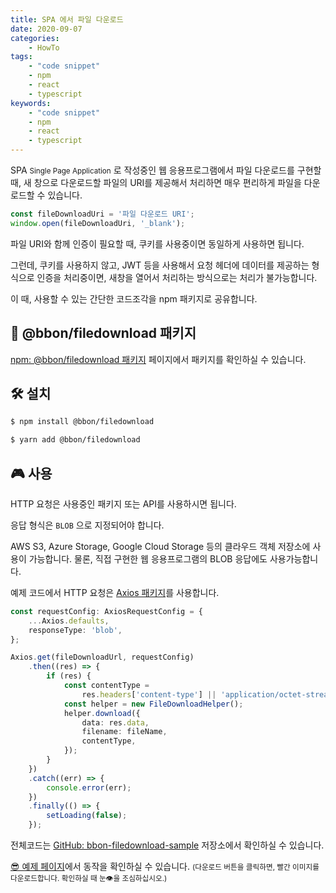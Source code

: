 ```yaml
---
title: SPA 에서 파일 다운로드
date: 2020-09-07
categories:
    - HowTo
tags:
    - "code snippet"
    - npm
    - react
    - typescript
keywords:
    - "code snippet"
    - npm
    - react
    - typescript
---
```


SPA <small>Single Page Application</small> 로 작성중인 웹 응용프로그램에서 파일 다운로드를 구현할 때, 새 창으로 다운로드할 파일의 URI를 제공해서 처리하면 매우 편리하게 파일을 다운로드할 수 있습니다.

```javascript
const fileDownloadUri = '파일 다운로드 URI';
window.open(fileDownloadUri, '_blank');
```

파일 URI와 함께 인증이 필요할 때, 쿠키를 사용중이면 동일하게 사용하면 됩니다.

그런데, 쿠키를 사용하지 않고, JWT 등을 사용해서 요청 헤더에 데이터를 제공하는 형식으로 인증을 처리중이면, 새창을 열어서 처리하는 방식으로는 처리가 불가능합니다.

이 때, 사용할 수 있는 간단한 코드조각을 npm 패키지로 공유합니다.

## 📢 @bbon/filedownload 패키지

[npm: @bbon/filedownload 패키지](https://www.npmjs.com/package/@bbon/filedownload) 페이지에서 패키지를 확인하실 수 있습니다.


## 🛠 설치

```bash
$ npm install @bbon/filedownload
```

```bash
$ yarn add @bbon/filedownload
```

## 🎮 사용

HTTP 요청은 사용중인 패키지 또는 API를 사용하시면 됩니다.

응답 형식은 `BLOB` 으로 지정되어야 합니다.

AWS S3, Azure Storage, Google Cloud Storage 등의 클라우드 객체 저장소에 사용이 가능합니다.
물론, 직접 구현한 웹 응용프로그램의 BLOB 응답에도 사용가능합니다.

예제 코드에서 HTTP 요청은 [Axios 패키지](https://www.npmjs.com/package/axios)를 사용합니다.

```typescript
const requestConfig: AxiosRequestConfig = {
    ...Axios.defaults,
    responseType: 'blob',
};

Axios.get(fileDownloadUrl, requestConfig)
    .then((res) => {
        if (res) {
            const contentType =
                res.headers['content-type'] || 'application/octet-stream';
            const helper = new FileDownloadHelper();
            helper.download({
                data: res.data,
                filename: fileName,
                contentType,
            });
        }
    })
    .catch((err) => {
        console.error(err);
    })
    .finally(() => {
        setLoading(false);
    });
```

전체코드는 [GitHub: bbon-filedownload-sample](https://github.com/bbonkr/bbon-filedownload-sample) 저장소에서 확인하실 수 있습니다.

[😎 예제 페이지](https://bbon.me/bbon-filedownload-sample/)에서 동작을 확인하실 수 있습니다. <small>(다운로드 버튼을 클릭하면, 빨간 이미지를 다운로드합니다. 확인하실 때 눈👁을 조심하십시오.)</small>